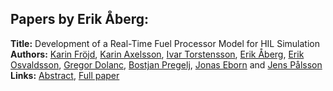 <h2>Papers by Erik Åberg:</h2>
<p>
<b>Title:</b> Development of a Real-Time Fuel Processor Model for HIL Simulation<br />
<b>Authors:</b> <a href="../authors/author_98.html">Karin Fröjd</a>, <a href="../authors/author_15.html">Karin Axelsson</a>, <a href="../authors/author_311.html">Ivar Torstensson</a>, <a href="../authors/author_0.html">Erik Åberg</a>, <a href="../authors/author_232.html">Erik Osvaldsson</a>, <a href="../authors/author_72.html">Gregor Dolanc</a>, <a href="../authors/author_248.html">Bostjan Pregelj</a>, <a href="../authors/author_80.html">Jonas Eborn</a> and <a href="../authors/author_237.html">Jens Pålsson</a><br />
<b>Links:</b> <a href="../abstracts/abstract_72.pdf">Abstract</a>, <a href="../submissions/ECP14096675_FrojdAxelssonTorstenssonAbergOsvaldssonDolancPregeljEbornPalsson.pdf">Full paper</a>
</p>